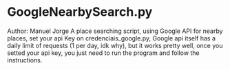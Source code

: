 # GoogleNearbySearch.py
Author: Manuel Jorge
A place searching script, using Google API for nearby places, set your api Key on credenciais_google.py, Google api itself has a daily limit of requests (1 per day, idk why), but it works pretty well, once you setted your api key, you just need to run the program and follow the instructions. 

